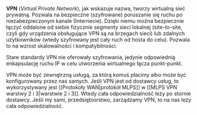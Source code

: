 **VPN** (*Virtual Private Network*), jak wskazuje nazwa, tworzy wirtualną sieć prywatną. Pozwala na bezpieczne (szyfrowane) poruszanie się ruchu po niezabezpieczonym kanale (Internecie). Dzięki niemu można bezpiecznie łączyć oddalone od siebie fizycznie segmenty sieci lokalnej (site-to-site, czyli gdy urządzenia obsługujące VPN są na brzegach sieci) lub zdalnych użytkowników (wtedy szyfrowany jest cały ruch od hosta do celu). Pozwala to na wzrost skalowalności i kompatybilności. 

Stare standardy VPN nie oferowały szyfrowania, jedynie odpowiednią enkapsulację ruchu IP w celu utworzenia wirtualnego łącza punkt-punkt.

VPN może być zewnętrzną usługą, za którą komuś płacimy albo może być konfigurowany przez nas samych. Jeśli VPN jest od dostawcy usług, to wykorzystywany jest [[Protokoły WAN|protokół MLPS]] w [[MLPS VPN warstwy 2 i 3|warstwie 2 i 3]]. Wtedy cała odpowiedzialność leży po stornie dostawcy. Jeśli my sami, przedsiębiorstwo, zarządzamy VPN, to na nas leży cała odpowiedzialność.